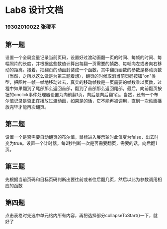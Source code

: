 # Lab8 设计文档

### 19302010022 张稷平

## 第一题

设置一个全局变量记录当前页码，设置好过渡动画翻一页的时间、每帧的时间、每幅照片的长度，并根据这些数值计算出每翻一页需要的帧数、每帧向左或者向右移动的距离。接着，把翻页的动画封装成一个函数，其中翻页函数的参数是移动页数（当然，之所以这么做是为第三题着想），翻页的时候取消当前页码按钮"on"类型，把图片一帧一帧地移动过去，真实的移动帧数是一页需要的帧数乘以页数，过程中如果翻到了尾部那么返回首部，翻到了首部那么返回尾部。最后，向前翻页按钮的onclick事件处理器设置为向前翻1页，向后是向后翻1页。当然，还有一个布尔值记录是否正在播放过渡动画，如果是的话，它不能再被调用，直到一次动画播放完毕才能再次翻页。

## 第二题

设置一个是否需要自动翻页的布尔值，鼠标进入展示轮时此值变为false，出去时变为true。设置一个计时器，每2秒判断一次是否需要翻页，需要的话，向后翻1页。

## 第三题

先根据当前页码和目标页码判断出要往前或者往后翻几页，然后以此为参数调用相应的函数

## 第四题

点击表格时先选中单元格内所有内容，再把选择部分collapseToStart()一下，就好了